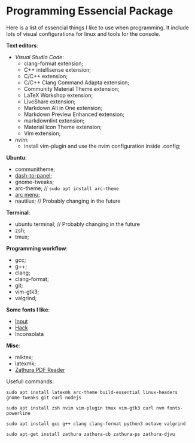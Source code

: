 # Programming Essencial Package

Here is a list of essencial things I like to use when programming. It include lots of visual
configurations for linux and tools for the console.

**Text editors**:
- _Visual Studio Code_:
  * clang-format extension;
  * C++ intellisense extension;
  * C/C++ extension;
  * C/C++ Clang Command Adapta extension;
  * Community Material Theme extension;
  * LaTeX Workshop extension;
  * LiveShare extension;
  * Markdown All in One extension;
  * Markdown Preview Enhanced extension;
  * markdownlint extension;
  * Material Icon Theme extension;
  * Vim extension;
- _nvim_:
  * install vim-plugin and use the nvim configuration inside .config;

**Ubuntu**:
- communitheme;
- [dash-to-panel;](https://extensions.gnome.org/extension/1160/dash-to-panel/)
- gnome-tweaks;
- arc-theme; // `sudo apt install arc-theme`
- [arc menu;](https://extensions.gnome.org/extension/1228/arc-menu/)
- nautilus;  // Probably changing in the future

**Terminal**:
- ubuntu terminal; // Probably changing in the future
- zsh;
- tmux;

**Programming workflow**:
- gcc;
- g++;
- clang;
- clang-format;
- git;
- vim-gtk3;
- valgrind;

**Some fonts I like**:
 - [Input](https://input.fontbureau.com/preview/)
 - [Hack](https://sourcefoundry.org/hack/)
 - Inconsolata

**Misc**:
- miktex;
- latexmk;
- [Zathura PDF Reader](https://pwmt.org/projects/zathura/)


Usefull commands:

`sudo apt install latexmk arc-theme build-essential linux-headers gnome-tweaks git curl nodejs`

`sudo apt install zsh nvim vim-plugin tmux vim-gtk3 curl nvm fonts-powerline`

`sudo apt install gcc g++ clang clang-format python3 octave valgrind`

`sudo apt-get install zathura zathura-cb zathura-ps zathura-djvu`

